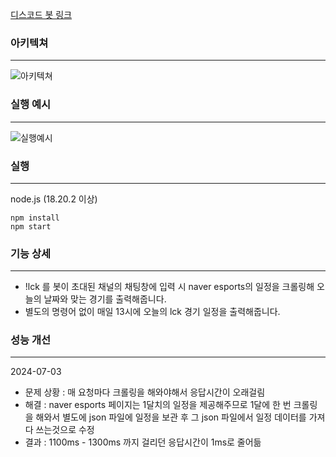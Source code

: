 [디스코드 봇 링크](https://discord.com/oauth2/authorize?client_id=1257851791278870641&permissions=8&integration_type=0&scope=bot)

### 아키텍쳐

---

![아키텍쳐](https://kimyoungjoforum1557.s3.ap-northeast-2.amazonaws.com/lck-discord-bot-architecture.png)

### 실행 예시

---

![실행예시](https://kimyoungjoforum1557.s3.ap-northeast-2.amazonaws.com/lck-discord-bot-example.png)


### 실행

---



node.js (18.20.2 이상)

```
npm install
npm start
```

### 기능 상세

---

- !lck 를 봇이 초대된 채널의 채팅창에 입력 시 naver esports의 일정을 크롤링해 오늘의 날짜와 맞는 경기를 출력해줍니다.
- 별도의 명령어 없이 매일 13시에 오늘의 lck 경기 일정을 출력해줍니다.

### 성능 개선

---

2024-07-03
 - 문제 상황 : 매 요청마다 크롤링을 해와야해서 응답시간이 오래걸림
 - 해결 : naver esports 페이지는 1달치의 일정을 제공해주므로 1달에 한 번 크롤링을 해와서 별도에 json 파일에 일정을 보관 후 그 json 파일에서 일정 데이터를 가져다 쓰는것으로 수정
 - 결과 : 1100ms - 1300ms 까지 걸리던 응답시간이 1ms로 줄어듦
